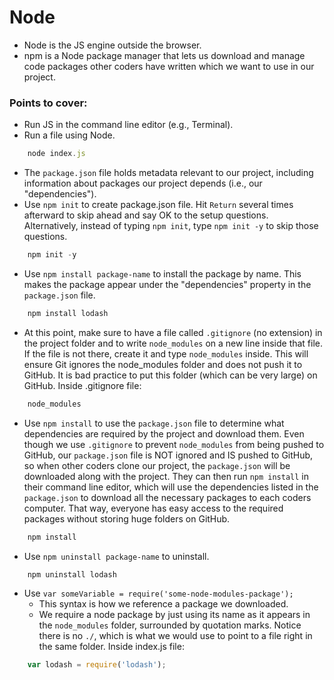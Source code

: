 # Node
- Node is the JS engine outside the browser.
- npm is a Node package manager that lets us download and manage code packages other coders have written which we want to use in our project.

### Points to cover:
- Run JS in the command line editor (e.g., Terminal).
- Run a file using Node.
```js
    node index.js
```
- The ```package.json``` file holds metadata relevant to our project, including information about packages our project depends (i.e., our "dependencies").
- Use ```npm init``` to create package.json file. Hit ```Return``` several times afterward to skip ahead and say OK to the setup questions. Alternatively, instead of typing ```npm init```, type ```npm init -y``` to skip those questions.
```js 
    npm init -y 
```
- Use ```npm install package-name``` to install the package by name. This makes the package appear under the "dependencies" property in the ```package.json``` file.
```js
    npm install lodash
```
- At this point, make sure to have a file called ```.gitignore``` (no extension) in the project folder and to write ```node_modules``` on a new line inside that file. If the file is not there, create it and type ```node_modules``` inside. This will ensure Git ignores the node_modules folder and does not push it to GitHub. It is bad practice to put this folder (which can be very large) on GitHub. 
    Inside .gitignore file:
```js
    node_modules
```
- Use ```npm install``` to use the ```package.json``` file to determine what dependencies are required by the project and download them. Even though we use ```.gitignore``` to prevent ```node_modules``` from being pushed to GitHub, our ```package.json``` file is NOT ignored and IS pushed to GitHub, so when other coders clone our project, the ```package.json``` will be downloaded along with the project. They can then run ```npm install``` in their command line editor, which will use the dependencies listed in the ```package.json``` to download all the necessary packages to each coders computer. That way, everyone has easy access to the required packages without storing huge folders on GitHub.
```js
    npm install
```
- Use ```npm uninstall package-name``` to uninstall.
```js 
    npm uninstall lodash 
```
- Use ```var someVariable = require('some-node-modules-package');```
    - This syntax is how we reference a package we downloaded.
    - We require a node package by just using its name as it appears in the ```node_modules``` folder, surrounded by quotation marks. Notice there is no ```./```, which is what we would use to point to a file right in the same folder.
    Inside index.js file:
```js
    var lodash = require('lodash');
```